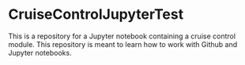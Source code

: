 # CruiseControlJupyterTest

This is a repository for a Jupyter notebook containing a cruise control module. This repository is meant to learn how to work with Github and Jupyter notebooks.
